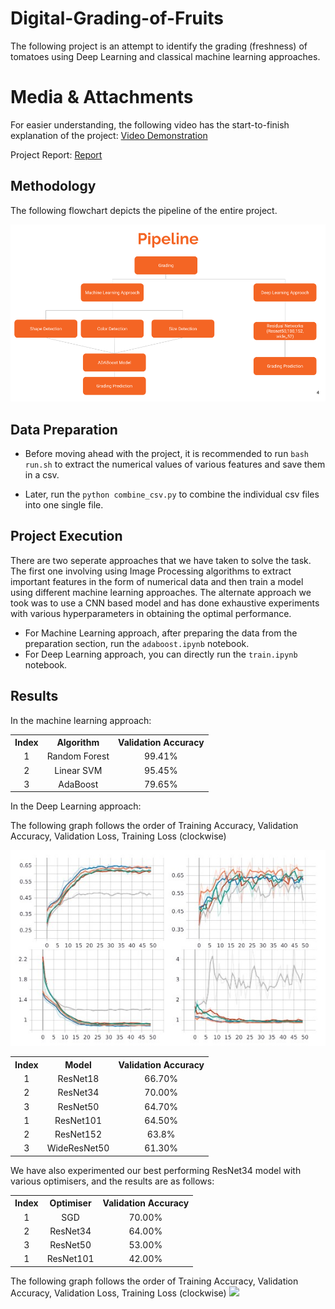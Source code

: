 # Digital-Grading-of-Fruits

The following project is an attempt to identify the grading (freshness) of tomatoes using Deep Learning and classical machine learning approaches. 

# Media & Attachments 

For easier understanding, the following video has the start-to-finish explanation of the project: [Video Demonstration](https://drive.google.com/file/d/1FDHY3o1OUwBDnDq-Qs5ZnkGsRsTn7zqY/view?usp=sharing)

Project Report: [Report](https://drive.google.com/file/d/16tealUrEAfHp3zB2Nk5YZUih1hv_ReD9/view?usp=sharing)

## Methodology 

The following flowchart depicts the pipeline of the entire project. 

![](media/flowchart.png)

## Data Preparation 

- Before moving ahead with the project, it is recommended to run `bash run.sh` to extract the numerical values of various features and save them in a csv. 

- Later, run the `python combine_csv.py` to combine the individual csv files into one single file.



## Project Execution 

There are two seperate approaches that we have taken to solve the task. The first one involving using Image Processing algorithms to extract important features in the form of numerical data and then train a model using different machine learning approaches. The alternate approach we took was to use a CNN based model and has done exhaustive experiments with various hyperparameters in obtaining the optimal performance. 

- For Machine Learning approach, after preparing the data from the preparation section, run the `adaboost.ipynb` notebook. 
- For Deep Learning approach, you can directly run the `train.ipynb` notebook.

## Results

In the machine learning approach: 

<table><tbody>
<!-- START TABLE -->
<!-- TABLE HEADER -->
<th valign="bottom">Index</th>
<th valign="bottom">Algorithm</th>
<th valign="bottom">Validation Accuracy</th>
<!-- TABLE BODY -->

<tr><td align="center">1</td>
<td align="center">Random Forest</td>
<td align="center">99.41%</td>
</tr>

<tr><td align="center">2</td>
<td align="center">Linear SVM</td>
<td align="center">95.45%</td>
</tr>

<tr><td align="center">3</td>
<td align="center">AdaBoost</td>
<td align="center">79.65%</td>
</tr>

<!-- END OF TABLE BODY -->
</tbody></table>

In the Deep Learning approach: 

<table><tbody>
<!-- START TABLE -->
<!-- TABLE HEADER -->
<th valign="bottom">Index</th>
<th valign="bottom">Model</th>
<th valign="bottom">Validation Accuracy</th>
<!-- TABLE BODY -->

<tr><td align="center">1</td>
<td align="center">ResNet18</td>
<td align="center">66.70%</td>
</tr>

<tr><td align="center">2</td>
<td align="center">ResNet34</td>
<td align="center">70.00%</td>
</tr>

<tr><td align="center">3</td>
<td align="center">ResNet50</td>
<td align="center">64.70%</td>
</tr>

<tr><td align="center">1</td>
<td align="center">ResNet101</td>
<td align="center">64.50%</td>
</tr>

<tr><td align="center">2</td>
<td align="center">ResNet152</td>
<td align="center">63.8%</td>
</tr>

<tr><td align="center">3</td>
<td align="center">WideResNet50</td>
<td align="center">61.30%</td>
</tr>

The following graph follows the order of Training Accuracy, Validation Accuracy, Validation Loss, Training Loss (clockwise)

![](media/resnet.jpg)

<!-- END OF TABLE BODY -->
</tbody></table>

We have also experimented our best performing ResNet34 model with various optimisers, and the results are as follows:

<table><tbody>
<!-- START TABLE -->
<!-- TABLE HEADER -->
<th valign="bottom">Index</th>
<th valign="bottom">Optimiser</th>
<th valign="bottom">Validation Accuracy</th>
<!-- TABLE BODY -->

<tr><td align="center">1</td>
<td align="center">SGD</td>
<td align="center">70.00%</td>
</tr>

<tr><td align="center">2</td>
<td align="center">ResNet34</td>
<td align="center">64.00%</td>
</tr>

<tr><td align="center">3</td>
<td align="center">ResNet50</td>
<td align="center">53.00%</td>
</tr>

<tr><td align="center">1</td>
<td align="center">ResNet101</td>
<td align="center">42.00%</td>
</tr>

<!-- END OF TABLE BODY -->
</tbody></table>

The following graph follows the order of Training Accuracy, Validation Accuracy, Validation Loss, Training Loss (clockwise)
![](media/optimiser.jpg)